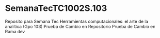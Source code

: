 # SemanaTecTC1002S.103
Reposito para Semana Tec Herramientas computacionales: el arte de la analítica (Gpo 103)
Prueba de Cambio en Repositorio
Prueba de Cambio en Rama dev
